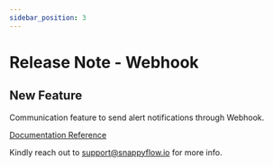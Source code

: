 ```yaml
---
sidebar_position: 3 
---
```

# Release Note - Webhook
## New Feature

Communication feature to send alert notifications through Webhook.

[Documentation Reference](docs/sidebar-sf-selfhosted-turbo/Alerts_notifications/Notifications/Create_Notification_Channel/webhook)

Kindly reach out to [support@snappyflow.io](mailto:support@snappyflow.io) for more info.

